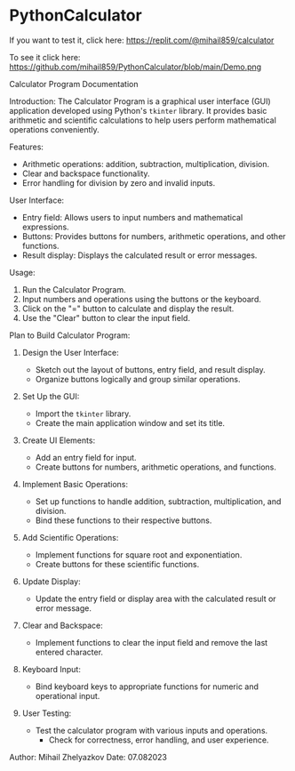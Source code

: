 # PythonCalculator
If you want to test it, click here: https://replit.com/@mihail859/calculator

To see it click here: https://github.com/mihail859/PythonCalculator/blob/main/Demo.png

Calculator Program Documentation

Introduction:
The Calculator Program is a graphical user interface (GUI) application developed using Python's `tkinter` library. It provides basic arithmetic and scientific calculations to help users perform mathematical operations conveniently.

Features:
- Arithmetic operations: addition, subtraction, multiplication, division.
- Clear and backspace functionality.
- Error handling for division by zero and invalid inputs.

User Interface:
- Entry field: Allows users to input numbers and mathematical expressions.
- Buttons: Provides buttons for numbers, arithmetic operations, and other functions.
- Result display: Displays the calculated result or error messages.

Usage:
1. Run the Calculator Program.
2. Input numbers and operations using the buttons or the keyboard.
3. Click on the "=" button to calculate and display the result.
4. Use the "Clear" button to clear the input field.

Plan to Build Calculator Program:
1. Design the User Interface:
   - Sketch out the layout of buttons, entry field, and result display.
   - Organize buttons logically and group similar operations.

2. Set Up the GUI:
   - Import the `tkinter` library.
   - Create the main application window and set its title.

3. Create UI Elements:
   - Add an entry field for input.
   - Create buttons for numbers, arithmetic operations, and functions.

4. Implement Basic Operations:
   - Set up functions to handle addition, subtraction, multiplication, and division.
   - Bind these functions to their respective buttons.

5. Add Scientific Operations:
   - Implement functions for square root and exponentiation.
   - Create buttons for these scientific functions.

7. Update Display:
   - Update the entry field or display area with the calculated result or error message.

8. Clear and Backspace:
   - Implement functions to clear the input field and remove the last entered character.

9. Keyboard Input:
   - Bind keyboard keys to appropriate functions for numeric and operational input.

10. User Testing:
  	- Test the calculator program with various inputs and operations.
    	- Check for correctness, error handling, and user experience.

Author:  Mihail Zhelyazkov
Date: 07.082023



